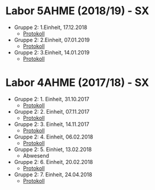 # Labor 5AHME (2018/19) - SX
* Gruppe 2: 1.Einheit, 17.12.2018
  * [Protokoll](https://github.com/HTLMechatronics/m14-la1-sx/blob/moemim14/5AHME/protokoll_g2_moemim14_2018-12-17.md)
* Gruppe 2: 2.Einheit, 07.01.2019
  * [Protokoll](https://github.com/HTLMechatronics/m14-la1-sx/blob/moemim14/5AHME/protokoll_g2_moemim14_2019-01-07.md)
* Gruppe 2: 3.Einheit, 14.01.2019
  * [Protokoll](https://github.com/HTLMechatronics/m14-la1-sx/blob/moemim14/5AHME/protokoll_g2_moemim14_2019-01-14.md)  
  
# Labor 4AHME (2017/18) - SX

* Gruppe 2: 1. Einheit, 31.10.2017
  * [Protokoll](https://github.com/HTLMechatronics/m14-la1-sx/blob/moemim14/moemim14/Protokoll_31.10.2017.md)
* Gruppe 2: 2. Einheit, 07.11.2017  
  * [Protokoll](https://github.com/HTLMechatronics/m14-la1-sx/blob/moemim14/moemim14/Protokoll_7.11.2017.md)
* Gruppe 2: 3. Einheit, 14.11.2017
  * [Protokoll](https://github.com/HTLMechatronics/m14-la1-sx/blob/moemim14/moemim14/Protokoll_14.11.2017.md#3-protokoll---14112017)
* Gruppe 2: 4. Einheit, 06.02.2018
  *  [Protokoll](https://github.com/HTLMechatronics/m14-la1-sx/blob/moemim14/moemim14/Protokoll_6.2.2018.md#protokoll---06022018)
* Gruppe 2: 5. Einhiet, 13.02.2018
  * Abwesend
* Gruppe 2: 6. Einheit, 20.02.2018
  * [Protokoll](https://github.com/HTLMechatronics/m14-la1-sx/blob/moemim14/moemim14/Protokoll_20.02.2018.md)
* Gruppe 2: 7. Einheit, 24.04.2018
  * [Protokoll](https://github.com/HTLMechatronics/m14-la1-sx/blob/moemim14/moemim14/Protokoll_24.04.2018.md)
